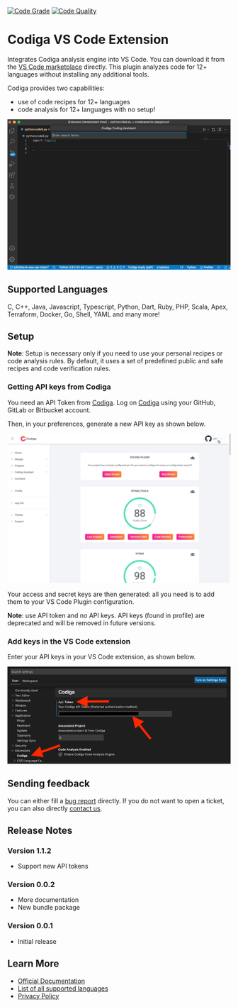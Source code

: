 [![Code Grade](https://api.codiga.io/project/29693/status/svg)](https://app.codiga.io/public/project/29693/vscode-plugin/dashboard)
[![Code Quality](https://api.codiga.io/project/29693/score/svg)](https://app.codiga.io/public/project/29693/vscode-plugin/dashboard)

# Codiga VS Code Extension

Integrates Codiga analysis engine into VS Code. You can download it from the [VS Code marketplace](https://marketplace.visualstudio.com/items?itemName=codiga.vscode-plugin) directly.
This plugin analyzes code for 12+ languages without installing any additional tools.

Codiga provides two capabilities:

- use of code recipes for 12+ languages
- code analysis for 12+ languages with no setup!

![Use of recipe in Python](images/use-recipe.gif)

## Supported Languages

C, C++, Java, Javascript, Typescript, Python, Dart, Ruby, PHP, Scala, Apex, Terraform, Docker, Go, Shell, YAML and many more!

## Setup

**Note**: Setup is necessary only if you need to use your personal recipes or code analysis rules. By default, it uses a set of predefined public and safe recipes and code verification rules.

### Getting API keys from Codiga

You need an API Token from [Codiga](https://codiga.io).
Log on [Codiga](https://frontend.codiga.io) using your GitHub, GitLab or Bitbucket account.

Then, in your preferences, generate a new API key as shown below.

![Generate API Token on Codiga](images/api-token-creation.gif)

Your access and secret keys are then generated: all you need is to add them to your VS Code Plugin configuration.

**Note**: use API token and no API keys. API keys (found in profile) are deprecated and will be removed in future versions.

### Add keys in the VS Code extension

Enter your API keys in your VS Code extension, as shown below.

![Enter your API keys](images/configuration.png)

## Sending feedback

You can either fill a [bug report](https://github.com/codiga/vscode-plugin/issues) directly.
If you do not want to open a ticket, you can also directly [contact us](https://codiga.io/contact).

## Release Notes

### Version 1.1.2

- Support new API tokens

### Version 0.0.2

- More documentation
- New bundle package

### Version 0.0.1

- Initial release

## Learn More

- [Official Documentation](https://docs.codiga.io)
- [List of all supported languages](https://doc.codiga.io/docs/faq/#what-languages-are-supported)
- [Privacy Policy](https://www.codiga.io/privacy)
